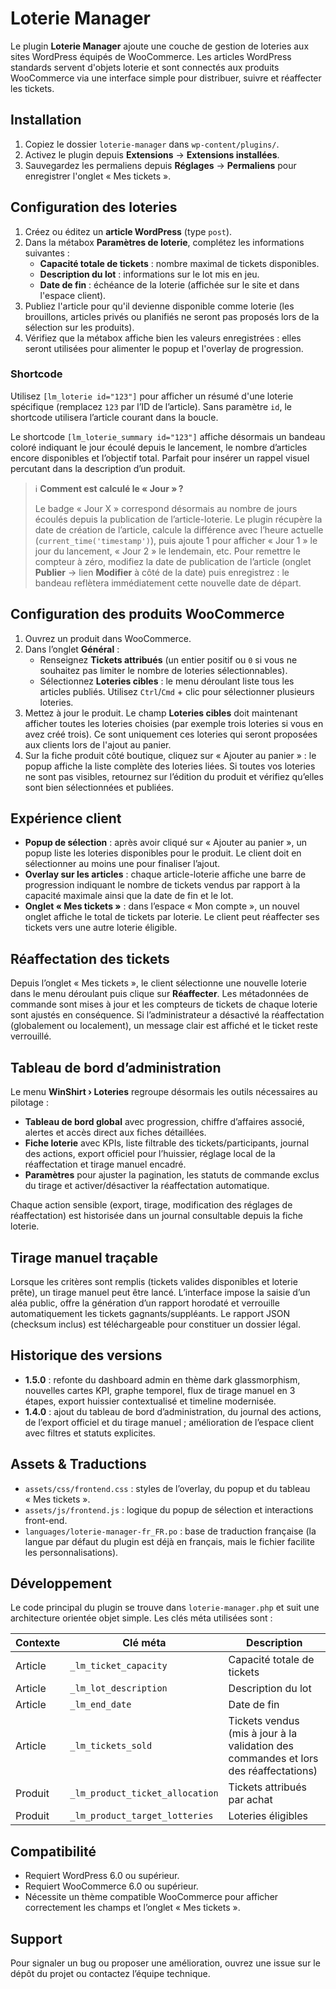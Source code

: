 # Loterie Manager

Le plugin **Loterie Manager** ajoute une couche de gestion de loteries aux sites WordPress équipés de WooCommerce. Les articles WordPress standards servent d'objets loterie et sont connectés aux produits WooCommerce via une interface simple pour distribuer, suivre et réaffecter les tickets.

## Installation

1. Copiez le dossier `loterie-manager` dans `wp-content/plugins/`.
2. Activez le plugin depuis **Extensions** → **Extensions installées**.
3. Sauvegardez les permaliens depuis **Réglages** → **Permaliens** pour enregistrer l'onglet « Mes tickets ».

## Configuration des loteries

1. Créez ou éditez un **article WordPress** (type `post`).
2. Dans la métabox **Paramètres de loterie**, complétez les informations suivantes :
   - **Capacité totale de tickets** : nombre maximal de tickets disponibles.
   - **Description du lot** : informations sur le lot mis en jeu.
   - **Date de fin** : échéance de la loterie (affichée sur le site et dans l'espace client).
3. Publiez l'article pour qu'il devienne disponible comme loterie (les brouillons, articles privés ou planifiés ne seront pas proposés lors de la sélection sur les produits).
4. Vérifiez que la métabox affiche bien les valeurs enregistrées : elles seront utilisées pour alimenter le popup et l'overlay de progression.

### Shortcode

Utilisez `[lm_loterie id="123"]` pour afficher un résumé d'une loterie spécifique (remplacez `123` par l’ID de l’article). Sans paramètre `id`, le shortcode utilisera l’article courant dans la boucle.

Le shortcode `[lm_loterie_summary id="123"]` affiche désormais un bandeau coloré indiquant le jour écoulé depuis le lancement, le nombre d’articles encore disponibles et l’objectif total. Parfait pour insérer un rappel visuel percutant dans la description d’un produit.

> ℹ️ **Comment est calculé le « Jour » ?**
>
> Le badge « Jour X » correspond désormais au nombre de jours écoulés depuis la publication de l’article-loterie. Le plugin récupère la date de création de l’article, calcule la différence avec l’heure actuelle (`current_time('timestamp')`), puis ajoute 1 pour afficher « Jour 1 » le jour du lancement, « Jour 2 » le lendemain, etc. Pour remettre le compteur à zéro, modifiez la date de publication de l’article (onglet **Publier** → lien **Modifier** à côté de la date) puis enregistrez : le bandeau reflètera immédiatement cette nouvelle date de départ.

## Configuration des produits WooCommerce

1. Ouvrez un produit dans WooCommerce.
2. Dans l’onglet **Général** :
   - Renseignez **Tickets attribués** (un entier positif ou `0` si vous ne souhaitez pas limiter le nombre de loteries sélectionnables).
   - Sélectionnez **Loteries cibles** : le menu déroulant liste tous les articles publiés. Utilisez `Ctrl`/`Cmd` + clic pour sélectionner plusieurs loteries.
3. Mettez à jour le produit. Le champ **Loteries cibles** doit maintenant afficher toutes les loteries choisies (par exemple trois loteries si vous en avez créé trois). Ce sont uniquement ces loteries qui seront proposées aux clients lors de l'ajout au panier.
4. Sur la fiche produit côté boutique, cliquez sur « Ajouter au panier » : le popup affiche la liste complète des loteries liées. Si toutes vos loteries ne sont pas visibles, retournez sur l’édition du produit et vérifiez qu’elles sont bien sélectionnées et publiées.

## Expérience client

- **Popup de sélection** : après avoir cliqué sur « Ajouter au panier », un popup liste les loteries disponibles pour le produit. Le client doit en sélectionner au moins une pour finaliser l’ajout.
- **Overlay sur les articles** : chaque article-loterie affiche une barre de progression indiquant le nombre de tickets vendus par rapport à la capacité maximale ainsi que la date de fin et le lot.
- **Onglet « Mes tickets »** : dans l’espace « Mon compte », un nouvel onglet affiche le total de tickets par loterie. Le client peut réaffecter ses tickets vers une autre loterie éligible.

## Réaffectation des tickets

Depuis l’onglet « Mes tickets », le client sélectionne une nouvelle loterie dans le menu déroulant puis clique sur **Réaffecter**. Les métadonnées de commande sont mises à jour et les compteurs de tickets de chaque loterie sont ajustés en conséquence. Si l’administrateur a désactivé la réaffectation (globalement ou localement), un message clair est affiché et le ticket reste verrouillé.

## Tableau de bord d’administration

Le menu **WinShirt › Loteries** regroupe désormais les outils nécessaires au pilotage :

- **Tableau de bord global** avec progression, chiffre d’affaires associé, alertes et accès direct aux fiches détaillées.
- **Fiche loterie** avec KPIs, liste filtrable des tickets/participants, journal des actions, export officiel pour l’huissier, réglage local de la réaffectation et tirage manuel encadré.
- **Paramètres** pour ajuster la pagination, les statuts de commande exclus du tirage et activer/désactiver la réaffectation automatique.

Chaque action sensible (export, tirage, modification des réglages de réaffectation) est historisée dans un journal consultable depuis la fiche loterie.

## Tirage manuel traçable

Lorsque les critères sont remplis (tickets valides disponibles et loterie prête), un tirage manuel peut être lancé. L’interface impose la saisie d’un aléa public, offre la génération d’un rapport horodaté et verrouille automatiquement les tickets gagnants/suppléants. Le rapport JSON (checksum inclus) est téléchargeable pour constituer un dossier légal.

## Historique des versions

- **1.5.0** : refonte du dashboard admin en thème dark glassmorphism, nouvelles cartes KPI, graphe temporel, flux de tirage manuel en 3 étapes, export huissier contextualisé et timeline modernisée.
- **1.4.0** : ajout du tableau de bord d’administration, du journal des actions, de l’export officiel et du tirage manuel ; amélioration de l’espace client avec filtres et statuts explicites.

## Assets & Traductions

- `assets/css/frontend.css` : styles de l’overlay, du popup et du tableau « Mes tickets ».
- `assets/js/frontend.js` : logique du popup de sélection et interactions front-end.
- `languages/loterie-manager-fr_FR.po` : base de traduction française (la langue par défaut du plugin est déjà en français, mais le fichier facilite les personnalisations).

## Développement

Le code principal du plugin se trouve dans `loterie-manager.php` et suit une architecture orientée objet simple. Les clés méta utilisées sont :

| Contexte | Clé méta | Description |
| --- | --- | --- |
| Article | `_lm_ticket_capacity` | Capacité totale de tickets |
| Article | `_lm_lot_description` | Description du lot |
| Article | `_lm_end_date` | Date de fin |
| Article | `_lm_tickets_sold` | Tickets vendus (mis à jour à la validation des commandes et lors des réaffectations) |
| Produit | `_lm_product_ticket_allocation` | Tickets attribués par achat |
| Produit | `_lm_product_target_lotteries` | Loteries éligibles |

## Compatibilité

- Requiert WordPress 6.0 ou supérieur.
- Requiert WooCommerce 6.0 ou supérieur.
- Nécessite un thème compatible WooCommerce pour afficher correctement les champs et l’onglet « Mes tickets ».

## Support

Pour signaler un bug ou proposer une amélioration, ouvrez une issue sur le dépôt du projet ou contactez l’équipe technique.
